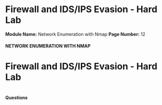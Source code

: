 <!--
 // Platform: Academy
// URL: https://academy.hackthebox.com/module/19/section/119
// Platform Version: V1
// Module ID: 19
// Module Name: Network Enumeration with Nmap
// Module Difficulty: Easy
// Section ID: 119
// Section Title: Firewall and IDS/IPS Evasion - Hard Lab
// Page Title: Hack The Box - Academy
// Page Number: 12
-->

# Firewall and IDS/IPS Evasion - Hard Lab

**Module Name:** Network Enumeration with Nmap **Page Number:** 12

#### 

#### NETWORK ENUMERATION WITH NMAP

# Firewall and IDS/IPS Evasion - Hard Lab

# 

# 

#### Questions

####